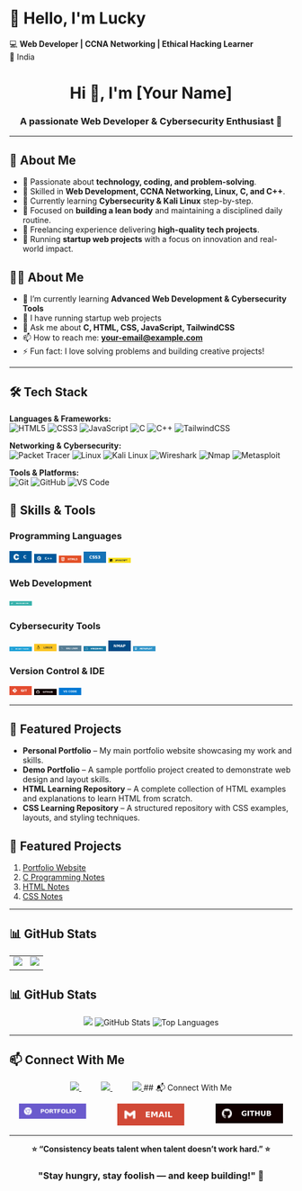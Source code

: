 # 👋 Hello, I'm Lucky  

💻 **Web Developer | CCNA Networking | Ethical Hacking Learner**  
📍 India  
<h1 align="center">Hi 👋, I'm [Your Name]</h1>
<h3 align="center">A passionate Web Developer & Cybersecurity Enthusiast 🚀</h3>

---

## 🚀 About Me  
- 🔹 Passionate about **technology, coding, and problem-solving**.  
- 🔹 Skilled in **Web Development, CCNA Networking, Linux, C, and C++**.  
- 🔹 Currently learning **Cybersecurity & Kali Linux** step-by-step.  
- 🔹 Focused on **building a lean body** and maintaining a disciplined daily routine.  
- 🔹 Freelancing experience delivering **high-quality tech projects**.  
- 🔹 Running **startup web projects** with a focus on innovation and real-world impact.  

## 🧑‍💻 About Me  
- 🌱 I’m currently learning **Advanced Web Development & Cybersecurity Tools**  
- 🚀 I have running startup web projects  
- 💬 Ask me about **C, HTML, CSS, JavaScript, TailwindCSS**  
- 📫 How to reach me: **your-email@example.com**  
- ⚡ Fun fact: I love solving problems and building creative projects!  

---

## 🛠 Tech Stack  

**Languages & Frameworks:**  
![HTML5](https://img.shields.io/badge/html-5.svg) ![CSS3](css-3.svg) ![JavaScript](https://img.shields.io/badge/JavaScript-F7DF1E?style=for-the-badge&logo=javascript&logoColor=black) ![C](https://img.shields.io/badge/C-00599C?style=for-the-badge&logo=c&logoColor=white) ![C++](https://img.shields.io/badge/C++-00599C?style=for-the-badge&logo=cplusplus&logoColor=white) ![TailwindCSS](https://img.shields.io/badge/Tailwind_CSS-38B2AC?style=for-the-badge&logo=tailwind-css&logoColor=white)  

**Networking & Cybersecurity:**  
![Packet Tracer](https://img.shields.io/badge/Packet_Tracer-1BA0D7?style=for-the-badge&logo=cisco&logoColor=white) ![Linux](https://img.shields.io/badge/Linux-FCC624?style=for-the-badge&logo=linux&logoColor=black) ![Kali Linux](https://img.shields.io/badge/Kali_Linux-557C94?style=for-the-badge&logo=kalilinux&logoColor=white) ![Wireshark](https://img.shields.io/badge/Wireshark-1679A7?style=for-the-badge&logo=wireshark&logoColor=white) ![Nmap](https://img.shields.io/badge/Nmap-004B87?style=for-the-badge&logo=nmap&logoColor=white) ![Metasploit](https://img.shields.io/badge/Metasploit-2F94C9?style=for-the-badge&logo=metasploit&logoColor=white)  

**Tools & Platforms:**  
![Git](https://img.shields.io/badge/GIT-E44C30?style=for-the-badge&logo=git&logoColor=white) ![GitHub](https://img.shields.io/badge/GitHub-100000?style=for-the-badge&logo=github&logoColor=white) ![VS Code](https://img.shields.io/badge/VS_Code-0078D4?style=for-the-badge&logo=visual-studio-code&logoColor=white)  
## 🚀 Skills & Tools  

### **Programming Languages**  
<p align="left">
<img src="./img/c.svg" alt="C" width="40"/>
<img src="./img/c++.svg" alt="C++" width="40"/>
<img src="./img/html-5.svg" alt="HTML5" width="40"/>
<img src="./img/css-3.svg" alt="CSS3" width="40"/>
<img src="./img/java-script.svg" alt="JavaScript" width="40"/>
</p>

### **Web Development**  
<p align="left">
<img src="./img/tailwind-css.svg" alt="Tailwind CSS" width="40"/>
</p>

### **Cybersecurity Tools**  
<p align="left">
<img src="./img/packet-tracer.svg" alt="Packet Tracer" width="40"/>
<img src="./img/linux.svg" alt="Linux" width="40"/>
<img src="./img/kali-linux.svg" alt="Kali Linux" width="40"/>
<img src="./img/wire-shark.svg" alt="Wireshark" width="40"/>
<img src="./img/nmap.svg" alt="Nmap" width="40"/>
<img src="./img/metasploit.svg" alt="Metasploit" width="40"/>
</p>

### **Version Control & IDE**  
<p align="left">
<img src="./img/git.svg" alt="Git" width="40"/>
<img src="./img/github.svg" alt="GitHub" width="40"/>
<img src="./img/vscode.svg" alt="VS Code" width="40"/>
</p>

---


## 📌 Featured Projects  
- **Personal Portfolio** – My main portfolio website showcasing my work and skills.  
- **Demo Portfolio** – A sample portfolio project created to demonstrate web design and layout skills.  
- **HTML Learning Repository** – A complete collection of HTML examples and explanations to learn HTML from scratch.  
- **CSS Learning Repository** – A structured repository with CSS examples, layouts, and styling techniques.  

## 📂 Featured Projects  
1. [Portfolio Website](https://your-portfolio-link.com)  
2. [C Programming Notes](https://github.com/yourusername/c-notes-repo)  
3. [HTML Notes](https://github.com/yourusername/html-notes-repo)  
4. [CSS Notes](https://github.com/yourusername/css-notes-repo)  

---

## 📊 GitHub Stats

<table>
  <tr>
    <td>
      <img src="https://github-readme-stats.vercel.app/api?username=luckyyofficial&show_icons=true&theme=radical" height="200"/>
    </td>
    <td>
      <img src="https://github-readme-stats.vercel.app/api/top-langs/?username=luckyyofficial&layout=compact&theme=radical" height="200"/>
    </td>
  </tr>
</table>

## 📊 GitHub Stats  
<p align="center">
  <img src="https://github-readme-streak-stats.herokuapp.com/?user=YOUR_USERNAME&theme=radical" height="200"/>
<img height="150" src="https://github-readme-stats.vercel.app/api?username=yourusername&show_icons=true&theme=radical" alt="GitHub Stats"/>
<img height="150" src="https://github-readme-stats.vercel.app/api/top-langs/?username=yourusername&layout=compact&theme=radical" alt="Top Languages"/>
</p>

---

## 📫 Connect With Me  

<p align="center">
  <a href="https://your-portfolio-link.com">
    <img src="https://img.shields.io/badge/Portfolio-6A5ACD?style=for-the-badge&logo=google-chrome&logoColor=white">
  </a>
  &nbsp;&nbsp;&nbsp;&nbsp;&nbsp;&nbsp;&nbsp;&nbsp;
  <a href="mailto:your-email@example.com">
    <img src="https://img.shields.io/badge/Email-D14836?style=for-the-badge&logo=gmail&logoColor=white">
  </a>
  &nbsp;&nbsp;&nbsp;&nbsp;&nbsp;&nbsp;&nbsp;&nbsp;
  <a href="https://github.com/YourUsername">
    <img src="https://img.shields.io/badge/GitHub-000000?style=for-the-badge&logo=github&logoColor=white">
  </a>
## 📬 Connect With Me  
<p align="center" style="display:flex; gap:20px; justify-content:space-around;">
<a href="https://your-portfolio-link.com"><img src="./img/portfolio.svg" alt="Portfolio" width="120"/></a>
<a href="mailto:your-email@example.com"><img src="./img/email.svg" alt="Email" width="120"/></a>
<a href="https://github.com/yourusername"><img src="./img/github.svg" alt="GitHub" width="120"/></a>
</p>






---

<p align="center"><b>⭐ “Consistency beats talent when talent doesn’t work hard.” ⭐</b></p>

<h3 align="center">"Stay hungry, stay foolish — and keep building!" 🚀</h3>

